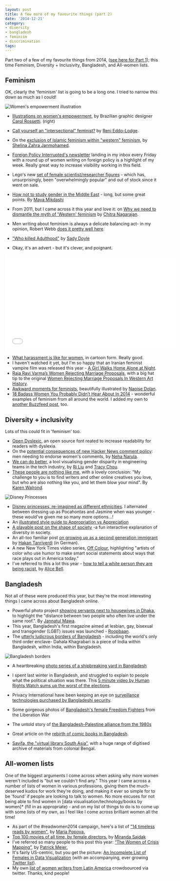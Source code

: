 ```yaml
---
layout: post
title: A few more of my favourite things (part 2)
date: '2014-12-21'
category:
- diversity
- bangladesh
- feminism
- discrimination
tags:
---
```


Part two of a few of my favourite things from 2014, ([see here for Part 1](http://zararah.net/blog/2014/12/20/favourite-things-2014/)); this time Feminism, Diversity + Inclusivity, Bangladesh, and All-women lists.

<!--more-->

## Feminism 

OK, clearly the 'feminism' list is going to be a long one. I tried to narrow this down as much as I could!

<div class="pull-right"><img src="{{ site.url }}/assets/blog/2014/empowerment-illustration.png" class="img-responsive" alt="Women's empowerment illustration"></div>

* [Illustrations on women's empowerment](http://mic.com/articles/92651/18-empowering-illustrations-to-remind-everyone-who-s-really-in-charge-of-women-s-bodies), by Brazilian graphic designer [Carol Rossetti](https://www.facebook.com/carolrossettidesign/photos_stream?tab=photos_albums). (right)
* [Call yourself an "intersectional" feminist?](http://www.feministtimes.com/call-yourself-an-intersectional-feminist/) by [Reni Eddo-Lodge](http://renieddolodge.co.uk/).
* On the [exclusion of Islamic feminism within "western" feminism](http://www.telegraph.co.uk/women/womens-life/10702454/Islam-and-feminism-British-Muslim-women-dont-need-the-Wests-version-of-feminism-OK.html), by [Shelina Zahra Janmohamed](https://twitter.com/loveinheadscarf).
* [Foreign Policy Interrupted's newsletter](http://us3.campaign-archive1.com/home/?u=aa33697c972ec5a710463b61d&id=f1530ad4b3) landing in my inbox every Friday with a round up of women writing on foreign policy is a highlight of my week. Really great way to increase visibility working in this field.
* Lego's new [set of female scientist/researcher figures](http://shop.lego.com/en-US/Research-Institute-21110) - which has, unsurprisingly, been "overwhelmingly popular" and out of stock since it went on sale.
* [How not to study gender in the Middle East](http://www.jadaliyya.com/pages/index/4775/how-not-to-study-gender-in-the-middle-east) - long, but some great points. By [Maya Mikdashi](https://twitter.com/mayamikdashi)
* From 2011, but I came across it this year and love it: on [Why we need to dismantle the myth of 'Western' feminism](https://chitrasudhanagarajan.wordpress.com/2011/03/05/why-we-need-to-dismantle-the-myth-of-western-feminism/) by [Chitra Nagarajan](https://twitter.com/chitranagarajan).


* Men writing about feminism is always a delicate balancing act- in my opinion, Robert Webb [does it pretty well here](http://www.newstatesman.com/politics/2014/08/robert-webb-roll-roll-see-man-talking-about-feminism-what-could-possibly-go-wrong).
* ["Who killed Adulthood"](http://inthesetimes.com/article/17194/who_killed_adulthood) by [Sady Doyle](https://twitter.com/sadydoyle)
* Okay, it's an advert - but it's clever, and poignant.

<iframe width="560" height="315" src="//www.youtube.com/embed/XjJQBjWYDTs" frameborder="0" allowfullscreen></iframe>

* [What harassment is like for women](http://www.tickld.com/x/next-time-someone-says-women-arent-victims-of-harassment-show-them), in cartoon form. Really good.
* I haven't watched it yet, but I'm so happy that an Iranian feminist vampire film was released this year - [A Girl Walks Home Alone at Night](http://www.slate.com/blogs/browbeat/2014/10/28/a_girl_walks_home_alone_at_night_watch_the_trailer_for_an_iranian_vampire.html).
* [Raja Ravi Varma’s Women Rejecting Marriage Proposals](http://ravivarmaswomen.tumblr.com/), with a big hat tip to the original [Women Rejecting Marriage Proposals In Western Art History](http://the-toast.net/2014/11/06/women-rejecting-marriage-proposals-western-art-history/).
* [Awkward moments for feminists](http://www.buzzfeed.com/ailbhemalone/awkward-moments-for-feminists), beautifully illustrated by [Naoise Dolan](http://not-a-bene.tumblr.com/).
* [18 Badass Women You Probably Didn’t Hear About In 2014](http://www.buzzfeed.com/rossalynwarren/badass-women-alert#.ptx2MMdYle) - wonderful examples of feminism from all around the world. I added my own to [another Buzzfeed post](http://www.buzzfeed.com/zararah/24-fierce-acts-of-feminism-you-probably-didnt-hea-16n5q), too.

## Diversity + inclusivity 

Lots of this could fit in 'feminism' too.

* [Open Dyslexic](http://opendyslexic.org/), an open source font reated to increase readability for readers with dyslexia.
* On the [potential consequences of new Hacker News comment policy](http://transientneha.blogspot.de/2014/03/unintended-consequences.html): men needing to endorse women's comments, by [Neha Narula](http://transientneha.blogspot.de/p/about.html).
* [We can do better](https://do-better.herokuapp.com/), a tool visualising gender disparity in engineering teams in the tech industry, by [Ri Liu](https://twitter.com/riblah) and [Tracy Chou](https://twitter.com/triketora).
* [These people are nothing like me](http://www.chookooloonks.com/blog/these-people-are-nothing-like-me), with a lovely conclusion: "My challenge to you is to find writers and other online creatives you love, but who are also nothing like you, and let them blow your mind". By [Karen Walrond](http://www.chookooloonks.com/about/).

<div class="pull-right"><img src="{{ site.url }}/assets/blog/2014/disney-princesses.png" class="img-responsive" alt="Disney Princesses"></div>

* [Disney princesses, re-imagined as different ethnicities](http://www.boredpanda.com/disney-princess-race-reimagined-lettherebedoodles/). I alternated between dressing up as Pocahontas and Jasmine when was younger - these would've given me so many more options...! 
* An [illustrated style guide to Appropriation vs Appreciation](http://interruptmag.com/article/appropriation-vs-appreciation)
* [A playable post on the shape of society](http://ncase.me/polygons/) -a fun interactive explanation of diversity in society.
* An all-too familiar post [on growing up as a second generation immigrant](http://kleinerdrei.org/2014/10/bruchreif/) by [Hakan Tanriverdi](https://twitter.com/hakantee) (in German).
* A new New York Times video series, [Off Colour](http://www.nytimes.com/2014/10/28/arts/off-color-hari-kondabolu-video-series-.html?_r=0), highlighting "artists of color who use humor to make smart social statements about ways that race plays out in America today."
* I've referred to this a lot this year - [how to tell a white person they are being racist](http://www.newleftproject.org/index.php/site/article_comments/how_to_tell_a_white_person_they_are_being_racist), by [Alice Bell](https://twitter.com/alicebell).

## Bangladesh

Not all of these were produced this year, but they're the most interesting things I came across about Bangladesh online. 

* Powerful photo project [showing servants next to housewives in Dhaka](http://www.vocativ.com/culture/photos/masters-servants-south-asia-9-questions-jannatul-mawa/), to highlight the "distance between two people who often live under the same roof.". By [Jannatul Mawa](http://mawaspace.wordpress.com/profile/about-me/).
* This year, Bangladesh's first magazine aimed at lesbian, gay, bisexual and transgender (LGBT) issues was launched - [Roopbaan](http://www.dhakatribune.com/arts-amp-culture/2014/jan/20/first-ever-lgbt-magazine-launched).
* The [utterly ludicrous borders of Bangladesh](http://www.courrierinternational.com/files/2014/hebdos/1253/1253-infographie.jpg) - including the world's only third order enclave- Dahala Khagrabari is a piece of India within Bangladesh, within India, within Bangladesh. 

<img src="{{ site.url }}/assets/blog/2014/bangladesh-borders.png" class="img-responsive" alt="Bangladesh borders">

* A heartbreaking [photo series of a shipbreaking yard in Bangladesh](http://ngm.nationalgeographic.com/2014/05/shipbreakers/hettwer-photography) 
* I spent last winter in Bangladesh, and struggled to explain to people what the political situation was there. This [5 minute video by Human Rights Watch sums up the worst of the elections](https://www.youtube.com/watch?v=Np0VRghHJa4).
* Privacy International have been keeping an eye on [surveillance technologies purchased by Bangladeshi security](https://www.privacyinternational.org/blog/who-is-selling-surveillance-equipment-to-a-notorious-bangladeshi-security-agency).
* Some gorgeous photos of [Bangladesh's female Freedom Fighters](http://asiasociety.org/blog/asia/interview-elizabeth-herman-bangladeshs-female-freedom-fighters-photos#4) from the Liberation War 
* The untold story of [the Bangladesh-Palestine alliance from the 1980s](http://english.al-akhbar.com/content/remembering-past-bangladeshi-fighters-palestine-1980s)


* Great article on the [rebirth of comic books in Bangladesh](http://indianquarterly.com/graphic-content/).
* [Savifa, the "virtual library South Asia”](http://savifa.uni-hd.de/thematicportals/periodicals/overview.html), with a huge range of digitised archive of materials from colonial Bengal.

## All-women lists

One of the biggest arguments I come across when asking why more women weren't included is "but we couldn't find any." This year I came across a number of lists of women in various professions, giving them the much-deserved kudos for work they're doing, and making it ever so simple for to be 'found' if people are looking to talk to women. No more excuses for not being able to find women in [data visualisation/technology/books by women]* (fill in as appropriate) - and on my list of things to do is to come up with some lists of my own, as I feel like I come across brilliant women all the time! 

* As part of the #readwomen2014 campaign, here's a list of ["14 timeless reads by women"](http://explore.noodle.com/post/74075385859/in-honor-of-readwomen2014-an-effort-to-equalize), by [Maria Popova.](http://www.brainpickings.org/index.php/about/)
* [Top 100 movies of all time, by female directors.](http://scriptchix.com/2014/02/top-100-movies-of-all-time-by-female-directors/) by [Miranda Sajdak](http://scriptchix.com/author/adminm/)
* I've referred so many people to this post this year: [“The Women of Crisis Mapping”](http://irevolution.net/2013/03/05/women-of-crisis-mapping/), by [Patrick Meier.](https://twitter.com/PatrickMeier)
* It's fairly US-centric, but you get the picture: [An Incomplete List of Females in Data Visualization](http://stephanieevergreen.com/females-in-dataviz/) (with an accompanying, ever growing [Twitter list](https://twitter.com/evergreendata/lists/females-in-dataviz/members)).
* My own [list of women writers from Latin America](http://zararah.net/blog/2014/11/14/latin-american-women-writers/) crowdsourced via twitter. Thanks, kind people!


